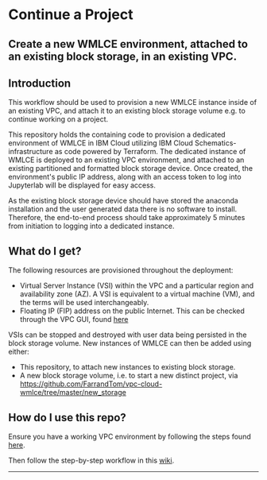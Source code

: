 # Continue a Project
## Create a new WMLCE environment, attached to an existing block storage, in an existing VPC.

## Introduction
This workflow should be used to provision a new WMLCE instance inside of an existing VPC, and attach it to an existing block storage volume e.g. to continue working on a project.

This repository holds the containing code to provision a dedicated environment of WMLCE in IBM Cloud utilizing IBM Cloud Schematics- infrastructure as code powered by Terraform. The dedicated instance of WMLCE is deployed to an existing VPC environment, and attached to an existing partitioned and formatted block storage device. Once created, the environment's public IP address, along with an access token to log into Jupyterlab will be displayed for easy access. 

As the existing block storage device should have stored the anaconda installation and the user generated data there is no software to install. Therefore, the end-to-end process should take approximately 5 minutes from initiation to logging into a dedicated instance.

## What do I get?
The following resources are provisioned throughout the deployment:

* Virtual Server Instance (VSI) within the VPC and a particular region and availability zone (AZ). A VSI is equivalent to a virtual machine (VM), and the terms will be used interchangeably. 
* Floating IP (FIP) address on the public Internet. This can be checked through the VPC GUI, found [here](https://cloud.ibm.com/vpc/overview)

VSIs can be stopped and destroyed with user data being persisted in the block storage volume. New instances of WMLCE can then be added using either:
* This repository, to attach new instances to existing block storage. 
* A new block storage volume, i.e. to start a new distinct project, via 
https://github.com/FarrandTom/vpc-cloud-wmlce/tree/master/new_storage

## How do I use this repo?
Ensure you have a working VPC environment by following the steps found [here](https://github.com/FarrandTom/vpc-cloud-wmlce/tree/master/new_vpc_cluster).

Then follow the step-by-step workflow in this [wiki](https://github.com/FarrandTom/vpc-cloud-wmlce/wiki/Continue-a-Project).

-------------------------------------------------------------------------------------------------------------------------------
